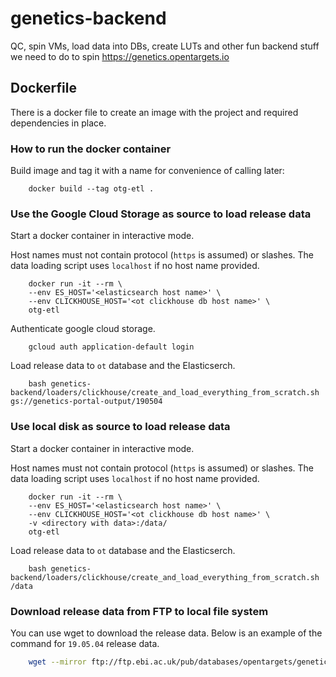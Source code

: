 # genetics-backend
QC, spin VMs, load data into DBs, create LUTs and other fun backend stuff we need to do to spin https://genetics.opentargets.io

## Dockerfile

There is a docker file to create an image with the project and required dependencies in place.

### How to run the docker container

Build image and tag it with a name for convenience of calling later:

```
    docker build --tag otg-etl .
```

### Use the Google Cloud Storage as source to load release data

Start a docker container in interactive mode.

Host names must not contain protocol (`https` is assumed) or slashes. The data loading script uses `localhost` if no host name provided.

```
    docker run -it --rm \
    --env ES_HOST='<elasticsearch host name>' \
    --env CLICKHOUSE_HOST='<ot clickhouse db host name>' \
    otg-etl
```

Authenticate google cloud storage.

```
    gcloud auth application-default login
```

Load release data to `ot` database and the Elasticserch.

```
    bash genetics-backend/loaders/clickhouse/create_and_load_everything_from_scratch.sh gs://genetics-portal-output/190504
```

### Use local disk as source to load release data

Start a docker container in interactive mode.

Host names must not contain protocol (`https` is assumed) or slashes. The data loading script uses `localhost` if no host name provided.

```
    docker run -it --rm \
    --env ES_HOST='<elasticsearch host name>' \
    --env CLICKHOUSE_HOST='<ot clickhouse db host name>' \
    -v <directory with data>:/data/
    otg-etl
```

Load release data to `ot` database and the Elasticserch.

```
    bash genetics-backend/loaders/clickhouse/create_and_load_everything_from_scratch.sh /data
```

### Download release data from FTP to local file system

You can use wget to download the release data. Below is an example of the command for `19.05.04` release data.

```bash
    wget --mirror ftp://ftp.ebi.ac.uk/pub/databases/opentargets/genetics/190504/
```
